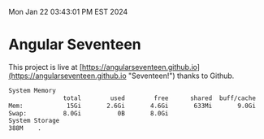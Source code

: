 Mon Jan 22 03:43:01 PM EST 2024

# Angular Seventeen


This project is live at [https://angularseventeen.github.io](https://angularseventeen.github.io "Seventeen!") thanks to Github.

```bash
System Memory
               total        used        free      shared  buff/cache   available
Mem:            15Gi       2.6Gi       4.6Gi       633Mi       9.0Gi        12Gi
Swap:          8.0Gi          0B       8.0Gi
System Storage
388M	.
